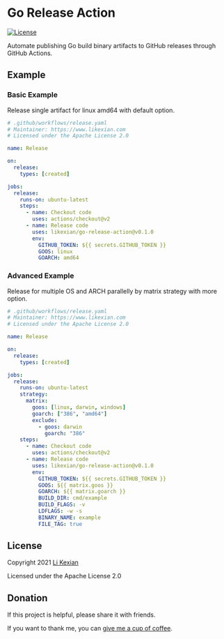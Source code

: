 # Go Release Action

[![License](https://img.shields.io/badge/license-Apache%202.0-blue.svg)](LICENSE)

Automate publishing Go build binary artifacts to GitHub releases through GitHub Actions.

## Example

### Basic Example

Release single artifact for linux amd64 with default option.

```yaml
# .github/workflows/release.yaml
# Maintainer: https://www.likexian.com
# Licensed under the Apache License 2.0

name: Release

on:
  release:
    types: [created]

jobs:
  release:
    runs-on: ubuntu-latest
    steps:
      - name: Checkout code
        uses: actions/checkout@v2
      - name: Release code
        uses: likexian/go-release-action@v0.1.0
        env:
          GITHUB_TOKEN: ${{ secrets.GITHUB_TOKEN }}
          GOOS: linux
          GOARCH: amd64
```

### Advanced Example

Release for multiple OS and ARCH parallelly by matrix strategy with more option.

```yaml
# .github/workflows/release.yaml
# Maintainer: https://www.likexian.com
# Licensed under the Apache License 2.0

name: Release

on:
  release:
    types: [created]

jobs:
  release:
    runs-on: ubuntu-latest
    strategy:
      matrix:
        goos: [linux, darwin, windows]
        goarch: ["386", "amd64"]
        exclude:
          - goos: darwin
            goarch: "386"
    steps:
      - name: Checkout code
        uses: actions/checkout@v2
      - name: Release code
        uses: likexian/go-release-action@v0.1.0
        env:
          GITHUB_TOKEN: ${{ secrets.GITHUB_TOKEN }}
          GOOS: ${{ matrix.goos }}
          GOARCH: ${{ matrix.goarch }}
          BUILD_DIR: cmd/example
          BUILD_FLAGS: -v
          LDFLAGS: -w -s
          BINARY_NAME: example
          FILE_TAG: true
```

## License

Copyright 2021 [Li Kexian](https://www.likexian.com/)

Licensed under the Apache License 2.0

## Donation

If this project is helpful, please share it with friends.

If you want to thank me, you can [give me a cup of coffee](https://www.likexian.com/donate/).
